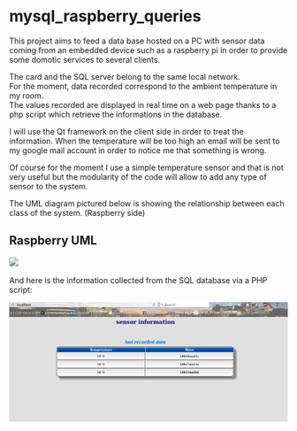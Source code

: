 # mysql_raspberry_queries

This project aims to feed a data base hosted on a PC with sensor data coming from an embedded device such as a raspberry pi in order to provide some domotic services to several clients.

The card and the SQL server belong to the same local network.  
For the moment, data recorded correspond to the ambient temperature in my room.  
The values recorded are displayed in real time on a web page thanks to a php script which retrieve the informations in the database.

I will use the Qt framework on the client side in order to treat the information.
When the temperature will be too high an email will be sent to my google mail account in order to notice me that something is wrong.

Of course for the moment I use a simple temperature sensor and that is not very useful but the modularity of the code will allow to add any type of sensor to the system.

The UML diagram pictured below is showing the relationship between each class of the system. (Raspberry side)

## Raspberry UML

![](https://github.com/eiithel/mysql_raspberry_queries/blob/master/documents/UML_UML_queries.png)
 

And here is the information collected from the SQL database via a PHP script:  

![](https://github.com/eiithel/mysql_raspberry_queries/blob/master/documents/infos.png)

